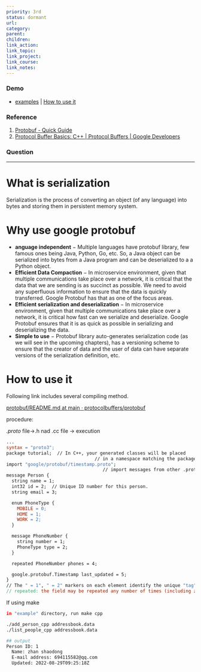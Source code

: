 ```yaml
---
priority: 3rd
status: dormant
url: 
category: 
parent: 
children: 
link_action: 
link_topic: 
link_project: 
link_course: 
link_notes: 
---
```


### Demo

- [examples](protocol%20buffer/examples.tar.xz) | [How to use it](protocol%20buffer.md#How%20to%20use%20it)

### Reference 

1. [Protobuf - Quick Guide](https://www.tutorialspoint.com/protobuf/protobuf_quick_guide.htm)
2. [Protocol Buffer Basics: C++ | Protocol Buffers | Google Developers](https://developers.google.com/protocol-buffers/docs/cpptutorial)

### Question

---

# What is serialization

Serialization is the process of converting an object (of any language) into bytes and storing them in persistent memory system.

# Why use google protobuf

- **anguage independent** − Multiple languages have protobuf library, few famous ones being Java, Python, Go, etc. So, a Java object can be serialized into bytes from a Java program and can be deserialized to a a Python object.
- **Efficient Data Compaction** − In microservice environment, given that multiple communications take place over a network, it is critical that the data that we are sending is as succinct as possible. We need to avoid any superfluous information to ensure that the data is quickly transferred. Google Protobuf has that as one of the focus areas.
- **Efficient serialization and deserialization** − In microservice environment, given that multiple communications take place over a network, it is critical how fast can we serialize and deserialize. Google Protobuf ensures that it is as quick as possible in serializing and deserializing the data.
- **Simple to use** − Protobuf library auto-generates serialization code (as we will see in the upcoming chapters), has a versioning scheme to ensure that the creator of data and the user of data can have separate versions of the serialization definition, etc.

# How to use it

Following link includes several compiling method.

[protobuf/README.md at main · protocolbuffers/protobuf](https://github.com/protocolbuffers/protobuf/blob/main/examples/README.md)

procedure:

*.proto* file→.h nad .cc file → execution

```makefile
...
syntax = "proto3";
package tutorial;  // In C++, your generated classes will be placed
							     // in a namespace matching the package name.
import "google/protobuf/timestamp.proto";
									// import messages from other .proto file
message Person {
  string name = 1;
  int32 id = 2;  // Unique ID number for this person.
  string email = 3;

  enum PhoneType {
    MOBILE = 0;
    HOME = 1;
    WORK = 2;
  }

  message PhoneNumber {
    string number = 1;
    PhoneType type = 2;
  }

  repeated PhoneNumber phones = 4;

  google.protobuf.Timestamp last_updated = 5;
}
// The " = 1", " = 2" markers on each element identify the unique "tag" that field uses in the binary encoding. Tag numbers 1-15 require one less byte to encode than higher numbers
// repeated: the field may be repeated any number of times (including zero). The order of the repeated values will be preserved in the protocol buffer. Think of repeated fields as dynamically sized arrays.
```

If using make

```bash
in "example" directory, run make cpp

./add_person_cpp addressbook.data
./list_people_cpp addressbook.data

## output
Person ID: 1
  Name: zhan shaodong
  E-mail address: 694115582@qq.com
  Updated: 2022-08-29T09:25:18Z
```